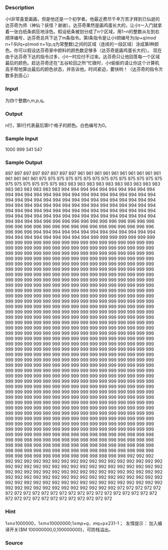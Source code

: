 
### Description
小t非常喜爱画画，但是他还是一个初学者。他最近费尽千辛万苦才拜到已仙逝的达芬奇为师（神仙？妖怪？谢谢）。达芬奇果然是画鸡蛋长大的，让小t一入门就拿着一张白纸条疯狂地涂色。假设纸条被划分成了n个区域，用1~n的整数从左到右顺序编号，达芬奇总共下达了m条指令。第I条指令是让小t把编号为(I*p+q)mod n+1与(I*q+p)mod n+1(p,q为常整数)之间的区域（连续的一段区域）涂成第I种颜色。你可以假设达芬奇家中颜料的颜色数足够多（达芬奇是画鸡蛋长大的）。
现在由于达芬奇下达的指令过多，小t一时应付不过来。达芬奇只让他回答每一个区域最后的颜色。趁达芬奇还在“五谷轮回之所”忙碌时，小t偷偷的请让你这个计算机高手帮他算出最后的颜色状态，并告诉他。时间紧迫，要快哟！（达芬奇的指令次数多到恶心）
 
### Input
为四个整数n,m,p,q。
### Output
n行，第I行代表最后第I个格子的颜色。白色编号为0。
### Sample Input
1000 999 341 547
### Sample Output
897
897
897
897
897
897
897
897
961
961
961
961
961
961
961
961
961
961
961
961
961
961
975
975
975
975
975
975
975
975
975
975
975
975
975
975
975
975
975
975
975
975
983
983
983
983
983
983
983
983
983
983
983
983
983
983
983
983
983
994
994
994
994
994
994
994
994
994
994
994
994
994
994
994
994
994
994
994
994
994
994
994
994
994
994
994
994
994
994
994
994
994
994
994
994
994
994
994
994
994
994
994
994
994
994
994
994
994
994
994
994
994
994
994
994
994
994
994
994
994
994
994
994
994
994
994
994
994
994
994
994
994
994
994
994
994
994
994
994
994
994
994
994
994
994
994
994
994
994
994
994
994
994
996
996
996
996
996
996
996
996
996
996
996
996
996
996
996
996
996
996
996
996
996
996
996
996
996
996
996
996
996
996
996
994
994
994
994
994
994
994
994
994
994
994
994
994
994
994
994
994
994
994
994
994
994
999
999
999
999
999
999
999
999
999
999
999
999
999
999
999
999
999
999
999
999
999
999
999
999
999
999
999
999
999
999
999
999
999
999
999
999
999
999
999
999
999
999
999
999
999
999
999
999
999
999
999
999
999
999
999
999
999
999
999
999
999
999
999
999
999
999
999
999
999
999
999
999
999
999
999
999
999
999
999
999
999
999
999
999
999
999
999
999
999
999
999
999
999
999
999
999
999
999
999
999
999
999
999
999
999
999
999
999
999
999
999
999
999
999
999
999
999
999
999
999
999
999
999
999
999
999
999
999
999
999
999
999
999
999
999
999
999
999
999
999
999
999
999
999
999
999
999
999
999
999
999
999
999
999
999
999
999
999
999
999
999
999
999
999
999
999
999
999
999
999
999
999
999
999
999
999
999
999
999
999
999
999
999
999
999
999
999
999
999
999
999
999
999
999
999
999
999
999
999
999
999
999
999
999
999
999
999
999
999
999
999
999
999
999
999
999
999
999
999
999
999
999
999
999
999
999
999
999
999
999
999
999
999
999
999
999
999
999
999
999
999
999
999
999
999
999
999
999
999
999
999
999
999
999
999
999
999
999
999
999
999
999
999
999
999
999
999
999
999
999
999
999
999
999
999
999
999
999
999
999
999
999
999
999
999
999
999
999
999
999
999
999
999
999
999
999
999
999
999
999
999
999
999
999
999
999
999
999
999
999
999
999
999
999
999
999
999
999
999
999
999
999
999
999
999
999
999
999
999
999
999
999
999
999
999
999
999
999
999
999
999
999
999
999
999
999
999
999
999
999
999
999
999
999
999
999
999
999
999
999
999
999
999
999
999
999
999
999
999
999
999
999
999
999
999
999
999
999
999
999
999
999
999
999
999
999
999
999
999
999
999
999
999
999
999
999
999
999
999
999
999
999
999
999
999
999
999
999
999
999
999
999
999
999
999
999
999
999
999
999
999
999
999
999
999
999
999
999
999
999
999
999
999
999
999
999
999
999
999
999
999
999
999
999
999
999
999
999
999
999
999
999
999
999
999
999
999
999
999
999
999
999
999
999
999
999
999
999
999
999
999
999
999
999
999
999
999
999
999
999
999
999
999
999
999
999
999
999
999
999
999
999
999
999
999
999
999
999
999
999
999
999
999
999
999
999
999
999
999
999
999
999
999
999
999
999
999
999
999
999
999
999
999
999
999
999
999
999
999
999
999
999
999
999
999
999
999
999
999
999
999
999
999
999
999
999
999
999
999
999
999
999
999
999
999
999
999
999
999
999
999
999
999
999
999
999
999
999
999
999
999
999
999
999
999
999
999
999
999
999
999
999
999
999
999
999
999
999
999
998
998
998
998
998
998
998
998
998
998
998
998
998
998
998
998
998
998
998
998
998
998
998
998
998
998
998
998
998
998
998
998
998
998
998
998
998
998
998
998
998
998
998
998
998
998
998
998
998
998
998
998
998
998
998
998
998
998
998
998
998
998
998
998
998
998
998
998
998
998
998
992
992
992
992
992
992
992
992
992
992
992
992
992
992
992
992
992
992
992
992
992
992
992
992
992
992
992
992
992
992
992
992
992
992
992
992
992
992
992
992
992
992
992
992
992
992
992
992
992
992
992
992
992
992
992
992
992
992
992
992
992
992
992
992
992
992
992
992
992
992
992
992
992
992
992
992
992
992
992
992
992
992
992
992
992
992
992
992
992
992
992
992
992
992
992
992
992
992
992
992
972
972
972
972
972
972
972
972
972
972
972
972
972
972
972
972
972
972
972
972
972
972
972
972
972
972
972
972
972
972
972
972
972
972
### Hint
1≤n≤1000000，1≤m≤10000000;1≤m*p+q，m*q+p≤231-1；
 友情提示：
加入编译开关{$M 100000000,0,100000000}，可防栈溢出。
### Source
